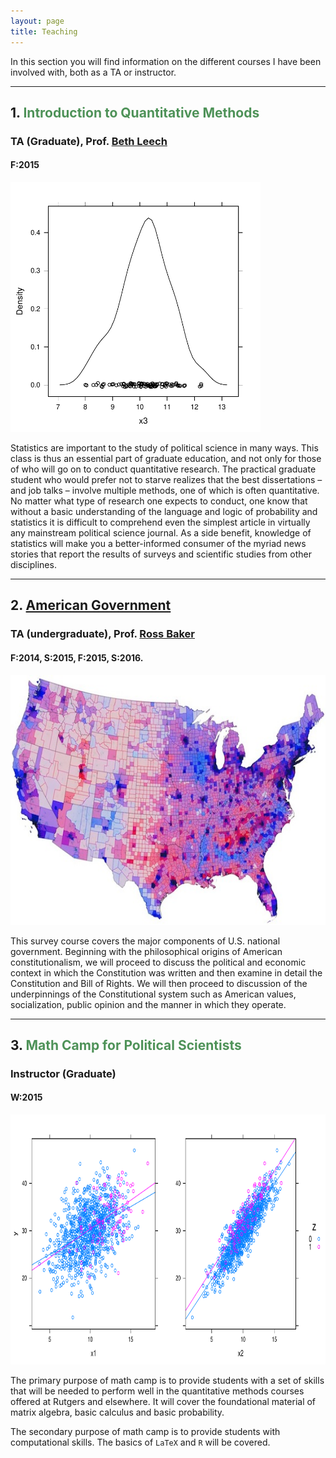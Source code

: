 ```yaml
---
layout: page
title: Teaching
---
```



<p class="lead">
In this section you will find information on the different courses I have been involved with, both as a TA or instructor.
</p>

---


## 1. <span style="color:#4E9258">Introduction to Quantitative Methods</span>
### TA (Graduate), Prof. [Beth Leech](http://fas-polisci.rutgers.edu/leech/index.html)
#### F:2015

<img src="/resources/plot1.pdf" alt="" style="width:400px;height:400px;">


Statistics are important to the study of political science in many ways. This class is thus an essential part of graduate education, and not only for those of who will go on to conduct quantitative research. The practical graduate student who would prefer not to starve realizes that the best dissertations – and job talks – involve multiple methods, one of which is often quantitative.  No matter what type of research one expects to conduct, one know that without a basic understanding of the language and logic of probability and statistics it is difficult to comprehend even the simplest article in virtually any mainstream political science journal.  As a side benefit, knowledge of statistics will make you a better-informed consumer of the myriad news stories that report the results of surveys and scientific studies from other disciplines.


<a href="http://www.hectorbahamonde.com/teaching/"><i class="fa fa-book"></i></a>


---


## 2. <a href="http://hbahamonde.github.io/americangovernment">American Government</a>
### TA (undergraduate), Prof. [Ross Baker](http://polisci.rutgers.edu/cb-profile/userprofile/bakerross)
#### F:2014, S:2015, F:2015, S:2016.

<img src="/resources/usmap.jpg" alt="" style="width:600px;height:400px;">


This survey course covers the major components of U.S. national government. Beginning with the philosophical origins of American constitutionalism, we will proceed to discuss the political and economic context in which the Constitution was written and then examine in detail the Constitution and Bill of Rights. We will then proceed to discussion of the underpinnings of the Constitutional system such as American values, socialization, public opinion and the manner in which they operate.


<a href="http://www.hectorbahamonde.com/teaching/"><i class="fa fa-book"></i></a>


---


## 3. <span style="color:#4E9258">Math Camp for Political Scientists</span>
### Instructor (Graduate)
#### W:2015

<img src="/resources/plot2.pdf" alt="" style="width:800px;height:400px;">


The primary purpose of math camp is to provide students with a set of skills that will be needed to perform well in the quantitative methods courses offered at Rutgers and elsewhere. It will cover the foundational material of matrix algebra, basic calculus and basic probability.

The secondary purpose of math camp is to provide students with computational skills. The basics of  `LaTeX` and `R` will be covered.

<a href="http://www.hectorbahamonde.com/teaching/"><i class="fa fa-book"></i></a>
